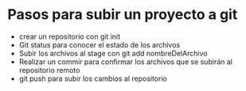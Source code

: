 # Pasos para subir un proyecto a git

- crear un repositorio con git init 
- Git status para conocer el estado de los archivos
- Subir los archivos al stage con git add nombreDelArchivo
- Realizar un commir para confirmar los archivos que se subirán al repositorio remoto
- git push para subir los cambios al repositorio